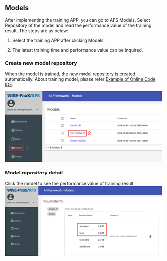 ## Models
After implementing the training APP, you can go to AFS Models. Select Repository of the model and read the performance value of the training result. The steps are as below:

1. Select the training APP after clicking Models.

2. The latest training time and performance value can be inquired.

### Create new model repository
When the model is trained, the new model repository is created automatically.
About training model, please refer [Example of Online Code IDE](https://afs-docs.readthedocs.io/en/latest/portal/workspace.html#example-of-online-code-ide).

![](../_static/images/portal/models/1-23.png)

### Model repository detail
Click the model to see the performance value of training result.
![](../_static/images/portal/models/1-24.png)
